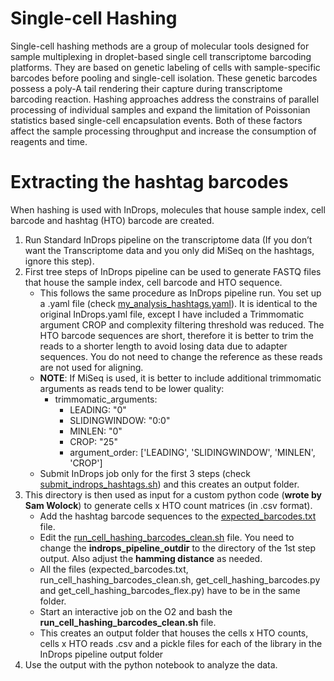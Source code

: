 # Single-cell Hashing
Single-cell hashing methods are a group of molecular tools designed for sample multiplexing in droplet-based single cell transcriptome barcoding platforms. They are based on genetic labeling of cells with sample-specific barcodes before pooling and single-cell isolation. These genetic barcodes possess a poly-A tail rendering their capture during transcriptome barcoding reaction. Hashing approaches address the constrains of parallel processing of individual samples and expand the limitation of Poissonian statistics based single-cell encapsulation events. Both of these factors affect the sample processing throughput and increase the consumption of reagents and time.  
# Extracting the hashtag barcodes
When hashing is used with InDrops, molecules that house sample index, cell barcode and hashtag (HTO) barcode are created. 
1.	Run Standard InDrops pipeline on the transcriptome data (If you don’t want the Transcriptome data and you only did MiSeq on the hashtags, ignore this step).
2.	First tree steps of InDrops pipeline can be used to generate FASTQ files that house the sample index, cell barcode and HTO sequence.
    - This follows the same procedure as InDrops pipeline run. You set up a .yaml file (check [my_analysis_hashtags.yaml](/my_analysis_hashtags.yaml)). It is identical to the original InDrops.yaml file, except I have included a Trimmomatic argument CROP and complexity filtering threshold was reduced. The HTO barcode sequences are short, therefore it is better to trim the reads to a shorter length to avoid losing data due to adapter sequences. You do not need to change the reference as these reads are not used for aligning.
    - **NOTE**: If MiSeq is used, it is better to include additional trimmomatic arguments as reads tend to be lower quality:
      - trimmomatic_arguments:
        - LEADING: "0"
        - SLIDINGWINDOW: "0:0"
        - MINLEN: "0"
        - CROP: "25"
        - argument_order: ['LEADING', 'SLIDINGWINDOW', 'MINLEN', 'CROP']
    - Submit InDrops job only for the first 3 steps (check [submit_indrops_hashtags.sh](/submit_indrops_hashtags.sh)) and this creates an output folder.
3.	This directory is then used as input for a custom python code (**wrote by Sam Wolock**) to generate cells x HTO count matrices (in .csv format).
    - Add the hashtag barcode sequences to the [expected_barcodes.txt](/expected_barcodes.txt) file.
    - Edit the [run_cell_hashing_barcodes_clean.sh](/run_cell_hashing_barcodes_clean.sh) file. You need to change the **indrops_pipeline_outdir** to the directory of the 1st step output. Also adjust the **hamming distance** as needed.
    - All the files (expected_barcodes.txt, run_cell_hashing_barcodes_clean.sh, get_cell_hashing_barcodes.py and get_cell_hashing_barcodes_flex.py) have to be in the same folder. 
    - Start an interactive job on the O2 and bash the **run_cell_hashing_barcodes_clean.sh** file. 
    - This creates an output folder that houses the cells x HTO counts, cells x HTO reads .csv and a pickle files for each of the library in the InDrops pipeline output folder
4.	Use the output with the python notebook to analyze the data.
  

